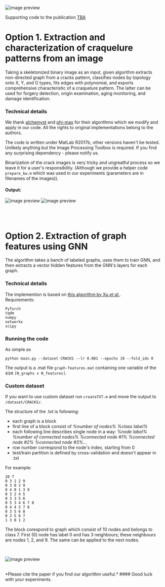 ![image preview](https://github.com/acecreamu/craquelure-graphs/blob/master/img_preview.jpg)

Supporting code to the publication [TBA](https://arxiv.org)

# Option 1. Extraction and characterization of craquelure patterns from an image

Taking a skeletonized binary image as an input, given algorithm extracts non-directed graph from a cracks pattern, classifies nodes by topology onto X, Y, and O types, fits edges with polynomial, and exports comprehensive characteristic of a craquelure pattern. The latter can be used for forgery detection, origin examination, aging monitoring, and damage identification.

### Technical details

We thank [alchemyst](https://github.com/alchemyst/ternplot) and [phi-max](https://github.com/phi-max/skel2graph3d-matlab) for their algorithms which we modify and apply in our code. All the rights to original implementations belong to the authors.

The code is written under MatLab R2017b, other versions haven't be tested. Unlikely anything but the Image Processing Toolbox is required. If you find any surprising dependency - please notify us.

Binarization of the crack images is very tricky and ungreatful process so we leave it for a user's responsibility. (Although we provide a helper code `prepare_bw.m` which was used in our experiments (parameters are in filenames of the images)).
</br>
#### Output:
![image preview](https://github.com/acecreamu/craquelure-graphs/blob/master/img_graph.jpg)
![image preview](https://github.com/acecreamu/craquelure-graphs/blob/master/img_stats.jpg)

</br></br>

# Option 2. Extraction of graph features using GNN

The algorithm takes a banch of labeled graphs, uses them to train GNN, and then extracts a vector hidden features from the GNN's layers for each graph.

### Technical details
The implemention is based on [this algorithm by Xu *et al.*](https://github.com/weihua916/powerful-gnns). </br>
Requirements: 
```
PyTorch
tqdm
numpy
networkx
scipy
```
### Running the code
As simple as
```
python main.py --dataset CRACKS --lr 0.001 --epochs 10 --fold_idx 0
```
The output is a .mat file `graph-features.mat` containing one variable of the size `[N_graphs x N_features]`.
</br>
### Custom dataset
If you want to use custom dataset run `createTXT.m` and move the output to `/dataset/CRACKS/`. </br>

The structure of the .txt is following:
- each graph is a block
- first line of a block consist of *%number of nodes%* *%class label%*
- each following line describes single node in a way: *%node label%* *%number of connected nodes%* *%connected node #1%* *%connected node #2%* *%connected node #3%*...
- row number correspond to the node's index, starting from 0
- test/train partition is defined by cross-validation and doesn't appear in .txt

For example:
```
10 7
0 3 1 2 9
0 3 0 2 9
0 4 0 1 3 9
0 3 2 4 5
0 3 3 5 6
0 5 3 4 6 7 8
0 4 4 5 7 8
0 3 5 6 8
0 3 5 6 7
1 3 0 1 2
```
The block corespond to graph which consist of 10 nodes and belongs to class 7. First (0) node has label 0 and has 3 neighbours; these neighbours are nodes 1, 2, and 9. The same can be applied to the next nodes.




</br>

![image preview](https://github.com/acecreamu/craquelure-graphs/blob/master/img_gnn.jpg)

</br>
*Please cite the paper if you find our algorithm useful.*
#### Good luck with your experiments.
</br>
